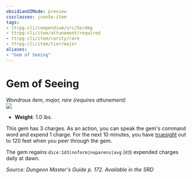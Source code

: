 ```yaml
---
obsidianUIMode: preview
cssclasses: json5e-item
tags:
- ttrpg-cli/compendium/src/5e/dmg
- ttrpg-cli/item/attunement/required
- ttrpg-cli/item/rarity/rare
- ttrpg-cli/item/tier/major
aliases: 
- "Gem of Seeing"
---
```

# Gem of Seeing
*Wondrous item, major, rare (requires attunement)*  
![](/3-Mechanics/CLI/Compendium/items/img/gem-of-seeing.webp#right)

- **Weight**: 1.0 lbs.

This gem has 3 charges. As an action, you can speak the gem's command word and expend 1 charge. For the next 10 minutes, you have [truesight](/3-Mechanics/CLI/Rules/senses.md#Truesight) out to 120 feet when you peer through the gem.

The gem regains `dice:1d3|noform|noparens|avg` (`d3`) expended charges daily at dawn.

*Source: Dungeon Master's Guide p. 172. Available in the <span title='Systems Reference Document (5.1)'>SRD</span>*